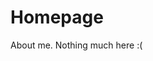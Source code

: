# Homepage
About me.
Nothing much here :(

<!---
✨ Comment ✨ 
Yes!
Not shown. I am interested in money earning H-)

--->
